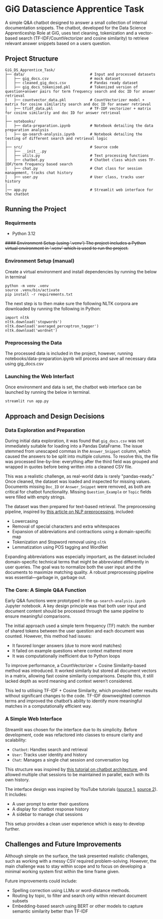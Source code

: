 # GiG Datascience Apprentice Task

A simple Q&A chatbot designed to answer a small collection of internal documentation snippets. The chatbot, developed for the Data Science Apprenticeship Role at GiG, uses text cleaning, tokenization and a vector-based search (TF-IDF/CountVectorizer and cosine similarity) to retrieve relevant answer snippets based on a users question.

## Project Structure

```
GiG_DS_Apprentice_Task/
├── data/                              # Input and processed datasets
│   ├── gig_docs.csv                   # mock dataset
│   ├── cleaned_gig_docs.csv           # Pandas ready dataset
│   ├── gig_docs_tokenized.pkl         # Tokenized version of question+answer pairs for term frequency search and doc ID for answer retrieval
│   ├── countvector_data.pkl           # CountVectorizer model + matrix for cosine similarity search and doc ID for answer retrieval
│   ├── tfidf_data.pkl                 # TF-IDF vectorizer + matrix for cosine similarity and doc ID for answer retrieval
│
├── notebooks/
│   ├── data-preparation.ipynb         # Notebook detailing the data preparation analysis
│   ├── qa-search-analysis.ipynb       # Notebook detailing the testing of different search and retrieval logic
│
├── src/                               # Source code
│   ├── __init__.py
│   ├── utils.py                       # Text processing functions
│   ├── chatbot.py                     # Chatbot class which uses TF-IDF/term frequency based search
│   ├── chat.py                        # Chat class for session management, tracks chat history
│   ├── user.py                        # User class, tracks user history
│
│── app.py                             # Streamlit web interface for the chatbot 
```

## Running the Project

### Requirments
- Python 3.12

~~#### Environment Setup (using '.venv')
The project includes a Python virtual environment in '.venv' which is used to run the project.~~

### Environment Setup (manual)
Create a virtual environment and install dependencies by running the below in terminal

```
python -m venv .venv
source .venv/bin/activate
pip install -r requirements.txt
```

The next step is to then make sure the following NLTK corpora are downloaded by running the following in Python:

```
import nltk
nltk.download('stopwords')
nltk.download('averaged_perceptron_tagger')
nltk.download('wordnet')
```

### Preprocessing the Data
The processed data is included in the project, however, running notebooks/data-preparation.ipynb will process and save all necessary data using gig_docs.csv

### Launching the Web Interfact
Once environment and data is set, the chatbot web interface can be launched by running the below in terminal.

```
streamlit run app.py
```

## Approach and Design Decisions

### Data Exploration and Preparation

During initial data exploration, it was found that `gig_docs.csv` was not immediately suitable for loading into a Pandas DataFrame. The issue stemmed from unescaped commas in the `Answer_Snippet` column, which caused the answers to be split into multiple columns. To resolve this, the file was processed line-by-line: everything after the third field was grouped and wrapped in quotes before being written into a cleaned CSV file.

This was a realistic challenge, as real-world data is rarely "pandas-ready." Once cleaned, the dataset was loaded and inspected for missing values. Documents missing `Doc_ID` or `Answer_Snippet` were removed, as both are critical for chatbot functionality. Missing `Question_Example` or `Topic` fields were filled with empty strings.

The dataset was then prepared for text-based retrieval. The preprocessing pipeline, inspired by [this article on NLP preprocessing](https://www.geeksforgeeks.org/text-preprocessing-for-nlp-tasks/#regular-expressions), included:
- Lowercasing 
- Removal of special characters and extra whitespaces
- Expansion of abbreviations and contractions using a domain-specific map
- Tokenization and Stopword removal using `nltk`
- Lemmatization using POS tagging and WordNet

Expanding abbreviations was especially important, as the dataset included domain-specific technical terms that might be abbreviated differently in user queries. The goal was to normalize both the user input and the documents to maximize matching quality. A robust preprocessing pipeline was essential—garbage in, garbage out.

### The Core: A Simple Q&A Function

Early Q&A functions were prototyped in the `qa-search-analysis.ipynb` Jupyter notebook. A key design principle was that both user input and document content should be processed through the same pipeline to ensure meaningful comparisons.

The initial approach used a simple term frequency (TF) match: the number of shared tokens between the user question and each document was counted. However, this method had issues:
- It favored longer answers (due to more word matches)
- It failed on example questions where context mattered more
- It was computationally inefficient due to Python loops

To improve performance, a CountVectorizer + Cosine Similarity-based method was introduced. It worked similarly but stored all document vectors in a matrix, allowing fast cosine similarity comparisons. Despite this, it still lacked depth as word meaning and context weren’t considered.

This led to utilising TF-IDF + Cosine Similarity, which provided better results without significant changes to the code. TF-IDF downweighted common terms and improved the chatbot’s ability to identify more meaningful matches in a computationally efficient way.

### A Simple Web Interface

Streamlit was chosen for the interface due to its simplicity. Before development, code was refactored into classes to ensure clarity and scalability:
- `Chatbot`: Handles search and retrieval
- `User`: Tracks user identity and history
- `Chat`: Manages a single chat session and conversation log

This structure was inspired by [this tutorial on chatbot architecture](https://medium.com/@zarina.kozhurkina/chat-bot-using-python-classes-part-3-02fed72a975b), and allowed multiple chat sessions to be maintained in parallel, each with its own history.

The interface design was inspired by YouTube tutorials ([source 1](https://www.youtube.com/watch?v=jYY24eNTYNg), [source 2](https://www.youtube.com/watch?v=j2WTq82rUr0)). It includes:
- A user prompt to enter their questions
- A display for chatbot response history
- A sidebar to manage chat sessions

This setup provides a clean user experience which is easy to develop further.

## Challenges and Future Improvements

Although simple on the surface, the task presented realistic challenges, such as working with a messy CSV required problem-solving. However, the main challenge was to stay within scope and to focus on developing a minimal working system first within the time frame given.

Future improvements could include:
- Spelling correction using LLMs or word-distance methods.
- Routing by topic, to filter and search only within relevant document subsets
- Embedding-based search using BERT or other models to capture semantic similarity better than TF-IDF
